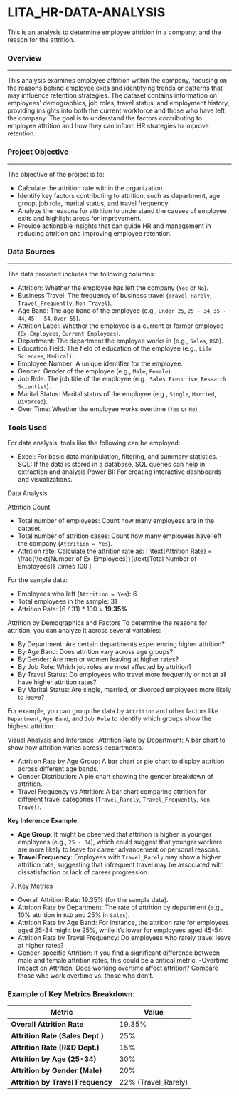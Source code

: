 # LITA_HR-DATA-ANALYSIS
This is an analysis to determine  employee attrition in a company, and the reason for the attrition.

### Overview
----
This analysis examines employee attrition within the company, focusing on the reasons behind employee exits and identifying trends or patterns that may influence retention strategies. The dataset contains information on employees' demographics, job roles, travel status, and employment history, providing insights into both the current workforce and those who have left the company. The goal is to understand the factors contributing to employee attrition and how they can inform HR strategies to improve retention.


### Project Objective
----
The objective of the project is to:
 - Calculate the attrition rate within the organization.
 - Identify key factors contributing to attrition, such as department, age group, job role, marital status, and travel frequency.
 - Analyze the reasons for attrition to understand the causes of employee exits and highlight areas for improvement.
 - Provide actionable insights that can guide HR and management in reducing attrition and improving employee retention.

### Data Sources
----
The data provided includes the following columns:
  - Attrition: Whether the employee has left the company (`Yes` or `No`).
  - Business Travel: The frequency of business travel (`Travel_Rarely`, `Travel_Frequently`, `Non-Travel`).
  - Age Band: The age band of the employee (e.g., `Under 25`, `25 - 34`, `35 - 44`, `45 - 54`, `Over 55`).
  - Attrition Label: Whether the employee is a current or former employee (`Ex-Employees`, `Current Employees`).
 -  Department: The department the employee works in (e.g., `Sales`, `R&D`).
 -  Education Field: The field of education of the employee (e.g., `Life Sciences`, `Medical`).
 -  Employee Number: A unique identifier for the employee.
 -  Gender: Gender of the employee (e.g., `Male`, `Female`).
 -  Job Role: The job title of the employee (e.g., `Sales Executive`, `Research Scientist`).
 -  Marital Status: Marital status of the employee (e.g., `Single`, `Married`, `Divorced`).
 -  Over Time: Whether the employee works overtime (`Yes` or `No`)

### Tools Used
For data analysis, tools like the following can be employed:
- Excel: For basic data manipulation, filtering, and summary statistics.
-SQL: If the data is stored in a database, SQL queries can help in extraction and analysis
Power BI: For creating interactive dashboards and visualizations.


Data Analysis

Attrition Count
- Total number of employees: Count how many employees are in the dataset.
- Total number of attrition cases: Count how many employees have left the company (`Attrition = Yes`).
- Attrition rate: Calculate the attrition rate as:
  \[
  \text{Attrition Rate} = \frac{\text{Number of Ex-Employees}}{\text{Total Number of Employees}} \times 100
  \]

For the sample data:
- Employees who left (`Attrition = Yes`): 6 
- Total employees in the sample: 31
- Attrition Rate: (6 / 31) * 100 ≈ **19.35%**

Attrition by Demographics and Factors
To determine the reasons for attrition, you can analyze it across several variables:
- By Department: Are certain departments experiencing higher attrition?
- By Age Band: Does attrition vary across age groups?
- By Gender: Are men or women leaving at higher rates?
- By Job Role: Which job roles are most affected by attrition?
- By Travel Status: Do employees who travel more frequently or not at all have higher attrition rates?
- By Marital Status: Are single, married, or divorced employees more likely to leave?

For example, you can group the data by `Attrition` and other factors like `Department`, `Age Band`, and `Job Role` to identify which groups show the highest attrition.


Visual Analysis and Inference
-Attrition Rate by Department: A bar chart to show how attrition varies across departments.
- Attrition Rate by Age Group: A bar chart or pie chart to display attrition across different age bands.
- Gender Distribution: A pie chart showing the gender breakdown of attrition.
- Travel Frequency vs Attrition: A bar chart comparing attrition for different travel categories (`Travel_Rarely`, `Travel_Frequently`, `Non-Travel`).

**Key Inference Example**:
- **Age Group**: It might be observed that attrition is higher in younger employees (e.g., `25 - 34`), which could suggest that younger workers are more likely to leave for career advancement or personal reasons.
- **Travel Frequency**: Employees with `Travel_Rarely` may show a higher attrition rate, suggesting that infrequent travel may be associated with dissatisfaction or lack of career progression.


7. Key Metrics

- Overall Attrition Rate: 19.35% (for the sample data).
- Attrition Rate by Department: The rate of attrition by department (e.g., 10% attrition in `R&D` and 25% in `Sales`).
- Attrition Rate by Age Band: For instance, the attrition rate for employees aged 25-34 might be 25%, while it’s lower for employees aged 45-54.
- Attrition Rate by Travel Frequency: Do employees who rarely travel leave at higher rates?
- Gender-specific Attrition: If you find a significant difference between male and female attrition rates, this could be a critical metric.
-Overtime Impact on Attrition: Does working overtime affect attrition? Compare those who work overtime vs. those who don’t.


### Example of Key Metrics Breakdown:

| Metric                        | Value |
|-------------------------------|-------|
| **Overall Attrition Rate**     | 19.35%|
| **Attrition Rate (Sales Dept.)**| 25%   |
| **Attrition Rate (R&D Dept.)** | 15%   |
| **Attrition by Age (25-34)**   | 30%   |
| **Attrition by Gender (Male)** | 20%   |
| **Attrition by Travel Frequency**| 22% (Travel_Rarely) |
